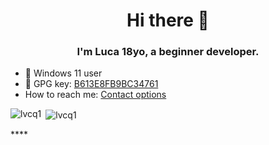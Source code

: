 <h1 align="center">Hi there 👋</h1>
<h3 align="center">I'm Luca 18yo, a beginner developer.</h3>

- :penguin: Windows 11 user
- :key: GPG key: [B613E8FB9BC34761](https://raw.githubusercontent.com/lvcq1/lvcq1.github.io/master/gpg.key)
- How to reach me: <a rel="me" href="https://lvcq1.github.io">Contact options</a>
<!-- - 📫 How to reach me: [me@lvcq.xyz](mailto:me@lvcq.xyz) -->
<p><img align="left" src="https://github-readme-stats.vercel.app/api/top-langs/?username=lvcq1&layout=compact&hide_border=true&theme=dark" alt="lvcq1" /></p>
<p>&nbsp;<img align="center" src="https://github-readme-stats.vercel.app/api?username=lvcq1&show_icons=true&hide_border=true&theme=dark" alt="lvcq1" /></p>****
